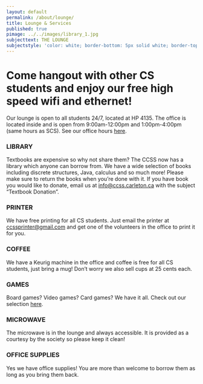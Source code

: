 ```yaml
---
layout: default
permalink: /about/lounge/
title: Lounge & Services
published: true
pimage: ../../images/library_1.jpg
subjecttext: THE LOUNGE
subjectstyle: 'color: white; border-bottom: 5px solid white; border-top: 5px solid white;'
---
```

<div class='title-details-full-page'>
  <!--h1 class='big-page-title centered'>THE LOUNGE</h1-->
  <div class='content-wrap'>
    <h1>Come hangout with other CS students and enjoy our free high speed wifi and ethernet!</h1>
    <p>Our lounge is open to all students 24/7, located at HP 4135. The office is located inside and is open from 9:00am-12:00pm and 1:00pm-4:00pm (same hours as SCS). See our office hours <a href='https://docs.google.com/document/d/1xhDxY5kxrM99Skak515VcjEzoZBD2W7kBjC18-4Vyhk/edit?usp=sharing' target="_blank">here</a>.</p>
    <h3>LIBRARY</h3>
    <p>Textbooks are expensive so why not share them? The CCSS now has a library which anyone can borrow from. We have a wide selection of books including discrete structures, Java, calculus and so much more! Please make sure to return the books when you’re done with it. If you have book you would like to donate, email us at <a href="mailto:info@ccss.carleton.ca" target="_blank">info@ccss.carleton.ca</a> with the subject “Textbook Donation”.</p>
    <h3>PRINTER</h3>
    <p>We have free printing for all CS students. Just email the printer at <a href="mailto:ccssprinter@gmail.com" target="_blank">ccssprinter@gmail.com</a> and get one of the volunteers in the office to print it for you.</p>
    <h3>COFFEE</h3>
    <p>We have a Keurig machine in the office and coffee is free for all CS students, just bring a mug! Don’t worry we also sell cups at 25 cents each.</p>
    <h3>GAMES</h3>
    <p>Board games? Video games? Card games? We have it all. Check out our selection <a href='https://docs.google.com/spreadsheets/d/1U95tQdS5STzrbfIILKGxJU-YITvph1yzRQ9tKfhiFj4/edit?usp=sharing' target="_blank">here</a>.</p>
  <h3>MICROWAVE</h3>
  <p>The microwave is in the lounge and always accessible. It is provided as a courtesy by the society so please keep it clean!</p>
  <h3>OFFICE SUPPLIES</h3>
  <p>Yes we have office supplies! You are more than welcome to borrow them as long as you bring them back.</p>
  <!--

Stapler
Whiteboard Markers
Hole Puncher
CDs
Etc

  -->
</div>
